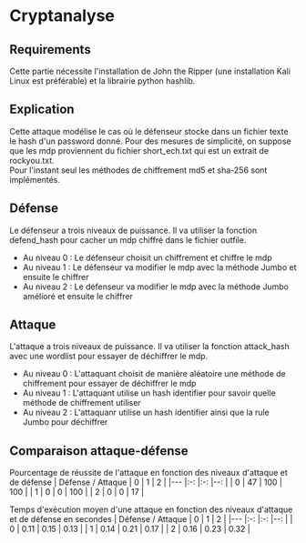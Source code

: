 # Cryptanalyse

## Requirements

Cette partie nécessite l'installation de John the Ripper (une installation Kali Linux est préférable) et la librairie python hashlib.

## Explication

Cette attaque modélise le cas où le défenseur stocke dans un fichier texte le hash d'un password donné. Pour des mesures de simplicité, on suppose que les mdp proviennent du fichier short_ech.txt qui est un extrait de rockyou.txt.  
Pour l'instant seul les méthodes de chiffrement md5 et sha-256 sont implémentés.

## Défense

Le défenseur a trois niveaux de puissance. Il va utiliser la fonction defend_hash pour cacher un mdp chiffré dans le fichier outfile.  

* Au niveau 0 : Le défenseur choisit un chiffrement et chiffre le mdp
* Au niveau 1 : Le défenseur va modifier le mdp avec la méthode Jumbo et ensuite le chiffrer
* Au niveau 2 : Le défenseur va modifier le mdp avec la méthode Jumbo amélioré et ensuite le chiffrer

## Attaque

L'attaque a trois niveaux de puissance. Il va utiliser la fonction attack_hash avec une wordlist pour essayer de déchiffrer le mdp.  

* Au niveau 0 : L'attaquant choisit de manière aléatoire une méthode de chiffrement pour essayer de déchiffrer le mdp
* Au niveau 1 : L'attaquant utilise un hash identifier pour savoir quelle méthode de chiffrement utiliser
* Au niveau 2 : L'attaquanr utilise un hash identifier ainsi que la rule Jumbo pour déchiffrer

## Comparaison attaque-défense  

Pourcentage de réussite de l'attaque en fonction des niveaux d'attaque et de défense
| Défense / Attaque      |   0     |  1     |   2    |
|---    |:-:    |:-:    |--:    |
|  0     |  47     |  100     |  100     |
|   1    |  0     |  0     |  100     |
|    2   |  0     |  0     |  17     |

Temps d'exécution moyen d'une attaque en fonction des niveaux d'attaque et de défense en secondes
| Défense / Attaque      |   0     |  1     |   2    |
|---    |:-:    |:-:    |--:    |
|  0     |  0.11     |  0.15     |  0.13     |
|   1    |  0.14     |  0.21     |  0.17     |
|    2   |  0.16     |  0.23     |  0.32     |
